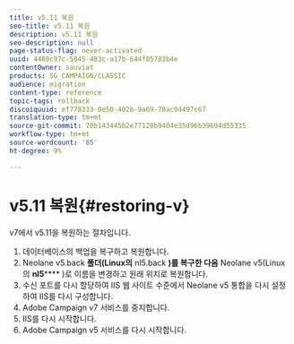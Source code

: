 ```yaml
---
title: v5.11 복원
seo-title: v5.11 복원
description: v5.11 복원
seo-description: null
page-status-flag: never-activated
uuid: 4480c97c-5845-483c-a17b-644f05783b4e
contentOwner: sauviat
products: SG_CAMPAIGN/CLASSIC
audience: migration
content-type: reference
topic-tags: rollback
discoiquuid: ef778333-8e50-402b-9a69-78ac94497c67
translation-type: tm+mt
source-git-commit: 70b143445b2e77128b9404e35d96b39694d55335
workflow-type: tm+mt
source-wordcount: '85'
ht-degree: 9%

---
```



# v5.11 복원{#restoring-v}

v7에서 v5.11을 복원하는 절차입니다.

1. 데이터베이스의 백업을 복구하고 복원합니다.
1. Neolane v5.back **폴더(Linux의** nl5.back **)를 복구한 다음** Neolane v5(Linux의 **nl5****** )로 이름을 변경하고 원래 위치로 복원합니다.
1. 수신 포트를 다시 할당하여 IIS 웹 사이트 수준에서 Neolane v5 통합을 다시 설정하여 IIS를 다시 구성합니다.
1. Adobe Campaign v7 서비스를 중지합니다.
1. IIS를 다시 시작합니다.
1. Adobe Campaign v5 서비스를 다시 시작합니다.

